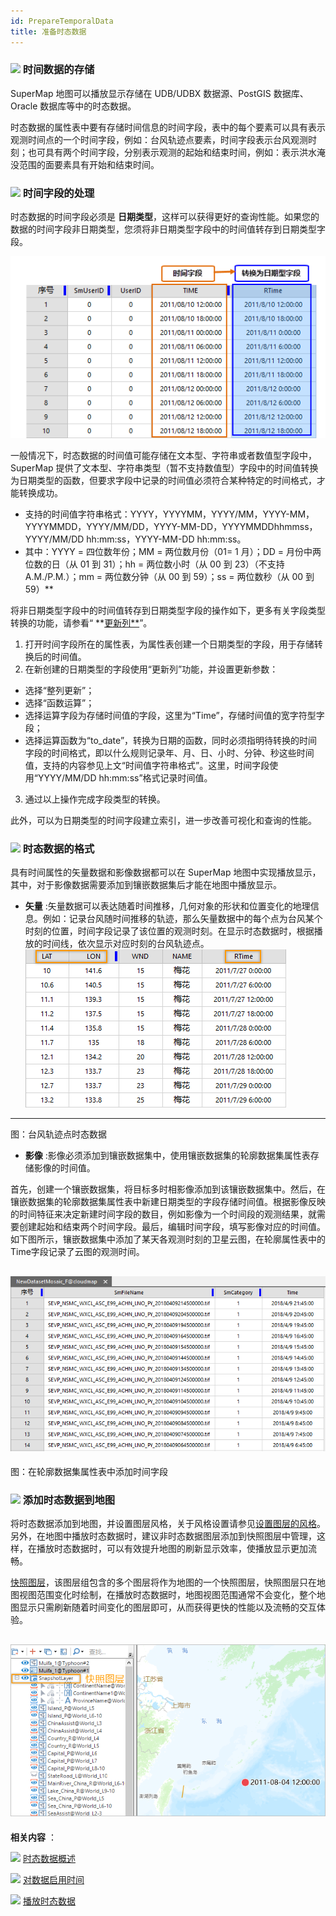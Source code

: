```yaml
---
id: PrepareTemporalData
title: 准备时态数据
---
```

### ![](../../img/read.gif) 时间数据的存储

SuperMap 地图可以播放显示存储在 UDB/UDBX 数据源、PostGIS 数据库、Oracle 数据库等中的时态数据。

时态数据的属性表中要有存储时间信息的时间字段，表中的每个要素可以具有表示观测时间点的一个时间字段，例如：台风轨迹点要素，时间字段表示台风观测时刻；也可具有两个时间字段，分别表示观测的起始和结束时间，例如：表示洪水淹没范围的面要素具有开始和结束时间。

### ![](../../img/read.gif) 时间字段的处理

时态数据的时间字段必须是 **日期类型**，这样可以获得更好的查询性能。如果您的数据的时间字段非日期类型，您须将非日期类型字段中的时间值转存到日期类型字段。

![](img/TimeFieldType.png)  


一般情况下，时态数据的时间值可能存储在文本型、字符串或者数值型字段中，SuperMap
提供了文本型、字符串类型（暂不支持数值型）字段中的时间值转换为日期类型的函数，但要求字段中记录的时间值必须符合某种特定的时间格式，才能转换成功。

* 支持的时间值字符串格式：YYYY，YYYYMM，YYYY/MM，YYYY-MM，YYYYMMDD，YYYY/MM/DD，YYYY-MM-DD，YYYYMMDDhhmmss，YYYY/MM/DD hh:mm:ss，YYYY-MM-DD hh:mm:ss。
* 其中：YYYY = 四位数年份；MM = 两位数月份（01= 1 月）；DD = 月份中两位数的日（从 01 到 31）；hh = 两位数小时（从 00 到 23）（不支持 A.M./P.M.）；mm = 两位数分钟（从 00 到 59）；ss = 两位数秒（从 00 到 59）**

将非日期类型字段中的时间值转存到日期类型字段的操作如下，更多有关字段类型转换的功能，请参看“
**[更新列**](../../DataProcessing/EditTabular/UpdateButton.html)”。

1. 打开时间字段所在的属性表，为属性表创建一个日期类型的字段，用于存储转换后的时间值。
2. 在新创建的日期类型的字段使用“更新列”功能，并设置更新参数： 
* 选择“整列更新”；
* 选择“函数运算”；
* 选择运算字段为存储时间值的字段，这里为“Time”，存储时间值的宽字符型字段；
* 选择运算函数为“to_date”，转换为日期的函数，同时必须指明待转换的时间字段的时间格式，即以什么规则记录年、月、日、小时、分钟、秒这些时间值，支持的内容参见上文“时间值字符串格式”。这里，时间字段使用“YYYY/MM/DD hh:mm:ss”格式记录时间值。
3. 通过以上操作完成字段类型的转换。

此外，可以为日期类型的时间字段建立索引，进一步改善可视化和查询的性能。

### ![](../../img/read.gif) 时态数据的格式

具有时间属性的矢量数据和影像数据都可以在 SuperMap 地图中实现播放显示，其中，对于影像数据需要添加到镶嵌数据集后才能在地图中播放显示。

* **矢量** :矢量数据可以表达随着时间推移，几何对象的形状和位置变化的地理信息。例如：记录台风随时间推移的轨迹，那么矢量数据中的每个点为台风某个时刻的位置，时间字段记录了该位置的观测时刻。在显示时态数据时，根据播放的时间线，依次显示对应时刻的台风轨迹点。  ![](img/TimeDataPoint.png)  
---  
图：台风轨迹点时态数据  
* **影像** :影像必须添加到镶嵌数据集中，使用镶嵌数据集的轮廓数据集属性表存储影像的时间值。 

首先，创建一个镶嵌数据集，将目标多时相影像添加到该镶嵌数据集中。然后，在镶嵌数据集的轮廓数据集属性表中新建日期类型的字段存储时间值。根据影像反映的时间特征来决定新建时间字段的数目，例如影像为一个时间段的观测结果，就需要创建起始和结束两个时间字段。最后，编辑时间字段，填写影像对应的时间值。如下图所示，镶嵌数据集中添加了某天各观测时刻的卫星云图，在轮廓属性表中的Time字段记录了云图的观测时间。

![](img/OutlineTable.png)  
---  
图：在轮廓数据集属性表中添加时间字段  

### ![](../../img/read.gif) 添加时态数据到地图

将时态数据添加到地图，并设置图层风格，关于风格设置请参见[设置图层的风格](../LayerStyle/LayerStyleTab.html)。另外，在地图中播放时态数据时，建议非时态数据图层添加到快照图层中管理，这样，在播放时态数据时，可以有效提升地图的刷新显示效率，使播放显示更加流畅。

[快照图层](../LayerManagement/LayerSnapshot.html)，该图层组包含的多个图层将作为地图的一个快照图层，快照图层只在地图视图范围变化时绘制，在播放时态数据时，地图视图范围通常不会变化，整个地图显示只需刷新随着时间变化的图层即可，从而获得更快的性能以及流畅的交互体验。

![](img/LayerSnapshot.png)  
---  

**相关内容** ：

![](../../img/smalltitle.png) [时态数据概述](LayerPlay.html)

![](../../img/smalltitle.png) [对数据启用时间](SetDataTime.html)

![](../../img/smalltitle.png) [播放时态数据](PlayTemporalData.html)




